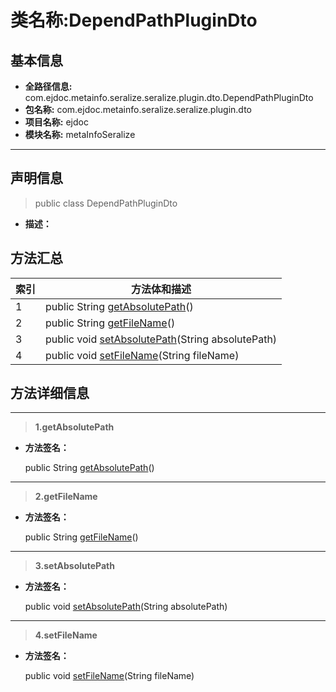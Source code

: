# 类名称:DependPathPluginDto

## 基本信息

* **全路径信息:** com.ejdoc.metainfo.seralize.seralize.plugin.dto.DependPathPluginDto
* **包名称:** com.ejdoc.metainfo.seralize.seralize.plugin.dto
* **项目名称:** ejdoc
* **模块名称:** metaInfoSeralize









---

## 声明信息
> public class DependPathPluginDto     


* **描述：** 

  








## 方法汇总

|   索引  |    方法体和描述   |
| ---- | ---- |
|1|public String [getAbsolutePath](#innerlink-getabsolutepath)()   <br/>|
|2|public String [getFileName](#innerlink-getfilename)()   <br/>|
|3|public void [setAbsolutePath](#innerlink-setabsolutepath-javalangstring)(String absolutePath)   <br/>|
|4|public void [setFileName](#innerlink-setfilename-javalangstring)(String fileName)   <br/>|








## 方法详细信息

---
> **1.<span id="innerlink-getabsolutepath">getAbsolutePath</span>**

* **方法签名：** 

  public String [getAbsolutePath](#getabsolutepath)()   







---
> **2.<span id="innerlink-getfilename">getFileName</span>**

* **方法签名：** 

  public String [getFileName](#getfilename)()   







---
> **3.<span id="innerlink-setabsolutepath-javalangstring">setAbsolutePath</span>**

* **方法签名：** 

  public void [setAbsolutePath](#setabsolutepath-javalangstring)(String absolutePath)   







---
> **4.<span id="innerlink-setfilename-javalangstring">setFileName</span>**

* **方法签名：** 

  public void [setFileName](#setfilename-javalangstring)(String fileName)   







